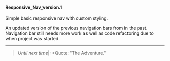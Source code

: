 #### Responsive_Nav_version.1

Simple basic responsive nav with custom styling.

An updated version of the previous navigation bars from in the past. Navigation bar still needs more work as well as code refactoring due to when project was started. 

---

>_Until next time_|: >Quote: "The Adventure."

